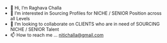 - 👋 Hi, I’m Raghava Challa
- 👀 I’m interested in Sourcing Profiles for NICHE / SENIOR Position across all Levels
- 💞️ I’m looking to collaborate on CLIENTS who are in need of SOURCING NICHE / SENIOR Talent
- 📫 How to reach me ... nitichalla@gmail.com
